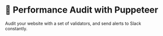 # :scorpion: Performance Audit with Puppeteer

Audit your website with a set of validators, and send alerts to Slack constantly.
